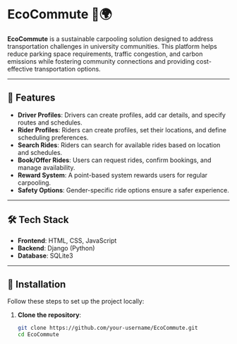 # EcoCommute 🚗🌍

**EcoCommute** is a sustainable carpooling solution designed to address transportation challenges in university communities. This platform helps reduce parking space requirements, traffic congestion, and carbon emissions while fostering community connections and providing cost-effective transportation options.

---

## 🌟 Features

- **Driver Profiles**: Drivers can create profiles, add car details, and specify routes and schedules.
- **Rider Profiles**: Riders can create profiles, set their locations, and define scheduling preferences.
- **Search Rides**: Riders can search for available rides based on location and schedules.
- **Book/Offer Rides**: Users can request rides, confirm bookings, and manage availability.
- **Reward System**: A point-based system rewards users for regular carpooling.
- **Safety Options**: Gender-specific ride options ensure a safer experience.

---

## 🛠️ Tech Stack

- **Frontend**: HTML, CSS, JavaScript
- **Backend**: Django (Python)
- **Database**: SQLite3

---

## 🚀 Installation

Follow these steps to set up the project locally:

1. **Clone the repository**:
   ```bash
   git clone https://github.com/your-username/EcoCommute.git
   cd EcoCommute
